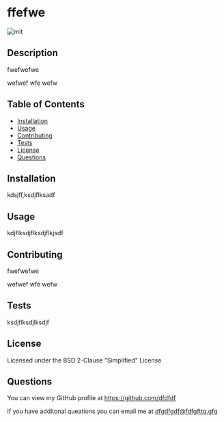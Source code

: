 # ffefwe

 ![mit](https://img.shields.io/badge/license-BSD-brightgreen)

## Description
fwefwefwe

wefwef
wfe
wefw

## Table of Contents

* [Installation](#installation)
* [Usage](#usage)
* [Contributing](#Contributing)
* [Tests](#Tests)
* [License](#License)
* [Questions](#Questions)

## Installation
kdsjff,ksdjflksadf

## Usage
kdjflksdjflksdjflkjsdf

## Contributing
fwefwefwe

wefwef
wfe
wefw

## Tests
ksdjflksdjlksdjf

## License
Licensed under the BSD 2-Clause "Simplified" License

## Questions
You can view my GitHub profile at https://github.com/dfdfdf

If you have additonal queations you can email me at dfgdfgdf@fdfgfttg.gfg 

